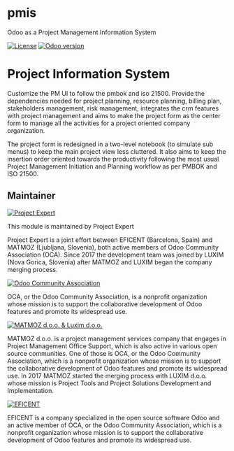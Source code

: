# pmis
Odoo as a Project Management Information System

[![License](https://img.shields.io/badge/licence-AGPL--3-blue.svg)](http://www.gnu.org/licenses/agpl-3.0-standalone.html)
[![Odoo version](https://img.shields.io/badge/Odoo-10.0-brightgreen.svg?style=flat-square)]()

Project Information System
==============================

Customize the PM UI to follow the pmbok and iso 21500. Provide the dependencies
needed for project planning, resource planning, billing plan, stakeholders
management, risk management, integrates the crm features with project
management and aims to make the project form as the center form to manage all
the activities for a project oriented company organization.

The project form is redesigned in a two-level notebook (to simulate sub menus)
to keep the main project view less cluttered. It also aims to keep the
insertion order oriented towards the productivity following the most usual
Project Management Initiation and Planning workflow as per PMBOK and ISO 21500.

Maintainer
----------

[![Project Expert](https://www.luxim.si/wp-content/uploads/2017/12/pexpert_alt.png)](http://project.expert)

This module is maintained by Project Expert

Project Expert is a joint effort between EFICENT (Barcelona, Spain) and MATMOZ
(Ljubljana, Slovenia), both active members of Odoo Community Association (OCA).
Since 2017 the development team was joined by LUXIM (Nova Gorica, Slovenia)
after MATMOZ and LUXIM began the company merging process.

[![Odoo Community Association](https://www.luxim.si/wp-content/uploads/2017/12/odoo_oca_128.png)](http://odoo-community.org)

OCA, or the Odoo Community Association, is a nonprofit organization whose
mission is to support the collaborative development of Odoo features and
promote its widespread use.

[![MATMOZ d.o.o. & Luxim d.o.o.](https://www.luxim.si/wp-content/uploads/2017/12/matmozluxim.png)](https://www.luxim.si)

MATMOZ d.o.o. is a project management services company that engages in Project
Management Office Support, which is also active in various open source
communities. One of those is OCA, or the Odoo Community Association, which is
a nonprofit organization whose mission is to support the collaborative
development of Odoo features and promote its widespread use. In 2017 MATMOZ
started the merging process with LUXIM d.o.o. whose mission is Project Tools
and Project Solutions Development and Implementation.

[![EFICENT](https://avatars0.githubusercontent.com/u/7718403?s=200&v=4)](https://www.eficent.com)

EFICENT is a company specialized in the open source software Odoo and an
active member of OCA, or the Odoo Community Association, which is a nonprofit
organization whose mission is to support the collaborative development of Odoo
features and promote its widespread use.
